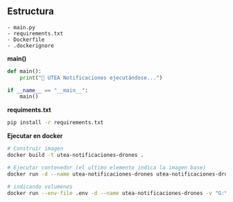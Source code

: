 ## Estructura
```
- main.py
- requirements.txt
- Dockerfile
- .dockerignore
```

**main()**

```python
def main():
    print("🚀 UTEA Notificaciones ejecutándose...")

if __name__ == "__main__":
    main()
```

**requiments.txt**
```bash
pip install -r requirements.txt
```

**Ejecutar en docker**
```bash
# Construir imagen
docker build -t utea-notificaciones-drones .

# Ejecutar contenedor (el ultimo elemento indica la imagen base)
docker run -d --name utea-notificaciones-drones utea-notificaciones-drones

# indicando volumenes
docker run --env-file .env -d --name utea-notificaciones-drones -v "G:\\Ingenio Azucarero Guabira S.A\\UTEA - SEMANAL - EQUIPO AVIACION UTEA\\Pulverizacion\\Data:/app/contactos utea-notificaciones-drones

```